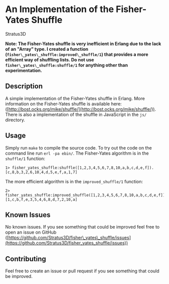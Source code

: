 An Implementation of the Fisher-Yates Shuffle
=============================================

Stratus3D

**Note: The Fisher-Yates shuffle is very inefficient in Erlang due to the lack of an "Array" type. I created a function (`fisher\_yates\_shuffle:improved\_shuffle/1`) that provides a more efficient way of shuffling lists. Do not use `fisher\_yates\_shuffle:shuffle/1` for anything other than experimentation.**

## Description
A simple implementation of the Fisher-Yates shuffle in Erlang. More information on the Fisher-Yates shuffle is available here: ([http://bost.ocks.org/mike/shuffle/](http://bost.ocks.org/mike/shuffle/)). There is also a implementation of the shuffle in JavaScript in the `js/` directory.

## Usage

Simply run `make` to compile the source code. To try out the code on the command line run `erl -pa ebin/`. The Fisher-Yates algorithm is in the `shuffle/1` function:

    1> fisher_yates_shuffle:shuffle([1,2,3,4,5,6,7,8,10,a,b,c,d,e,f]).
    [c,8,b,3,2,6,10,4,d,5,e,f,a,1,7]

The more efficient algorithm is in the `improved_shuffle/1` function:

    2> fisher_yates_shuffle:improved_shuffle([1,2,3,4,5,6,7,8,10,a,b,c,d,e,f]).
    [1,c,b,f,e,3,5,4,6,8,d,7,2,10,a]

## Known Issues
No known issues. If you see something that could be improved feel free to open an issue on GitHub ([https://github.com/Stratus3D/fisher\_yates\_shuffle/issues](https://github.com/Stratus3D/fisher_yates_shuffle/issues))

## Contributing
Feel free to create an issue or pull request if you see something that could be improved.
